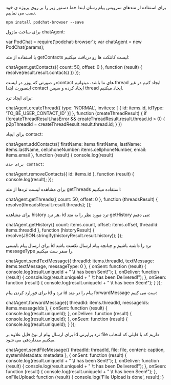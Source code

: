 
برای استفاده از متدهای سرویس پیام رسان ابتدا خط دستور زیر را بر روی پروژه ی خود نصب می نماییم.

```
npm install podchat-browser --save
```

برای ساخت ماژول chatAgent:

var PodChat = require('podchat-browser');
var chatAgent = new PodChat(params);

با استفاده از متد getContacts لیست کانتکت ها رو دریافت میکنیم:


chatAgent.getContacts({
                count: 50,
                offset: 0
            }, function (result) {
                resolve(result.result.contacts)
            }) });

در صورتی که یوزر در لیستcontact های ما باشد، میتوانیم thread ایجاد کنیم در غیر اینصورت ابتدا contact ایجاد کرده و سپس thread ایجاد میکنیم.


برای ایجاد ترد:


chatAgent.createThread({
                type: 'NORMAL',
                invitees: [
                    {
                        id: items.id,
                        idType: 'TO_BE_USER_CONTACT_ID'
                    }]
            }, function (createThreadResult) {
                if (!createThreadResult.hasError && createThreadResult.result.thread.id > 0) {
                    p2pThreadId = createThreadResult.result.thread.id;
                }
            })

برای ایجاد contact:


chatAgent.addContacts({
        firstName: items.firstName,
        lastName: items.lastName,
        cellphoneNumber: items.cellphoneNumber,
        email: items.email
    }, function (result) {
        console.log(result)

    برای حذف contact:
    

  chatAgent.removeContacts({
            id: items.id
        }, function (result) {
            console.log(result);
        });

برای مشاهده لیست تردها از متد getThreads استفاده میکنیم:


chatAgent.getThreads({
                count: 50,
                offset: 0
            }, function (threadsResult) {
                resolve(threadsResult.result.threads);
                });
                

برای مشاهده history هر ترد، id ترد مورد نظر را به متد getHistory می دهیم:

chatAgent.getHistory({
                count: items.count,
                offset: items.offset,
                threadId: items.threadId
            }, function (historyResult) {
                resolve(JSON.stringify(historyResult.result.history));
            });
            
برای ارسال پیام بایستی id  ترد را داشته باشیم و چنانچه پیام ارسال تکست باشد messageType  را صفر ست میکنیم.



chatAgent.sendTextMessage({
                threadId: items.threadId,
                textMessage: items.textMessage,
                messageType: 0
            }, {
                onSent: function (result) {
                    console.log(result.uniqueId + " \t has been Sent!");
                },
                onDeliver: function (result) {
                    console.log(result.uniqueId + " \t has been Delivered!");
                },
                onSeen: function (result) {
                    console.log(result.uniqueId + " \t has been Seen!");
                }
            });
            

برای فورارد کردن پیام id ترد و id پیام را در متد forwardMessage ست می کنیم:

 chatAgent.forwardMessage({
                threadId: items.threadId,
                messageIds: items.messageIds
            }, {
                onSent: function (result) {
                   console.log(result.uniqueId);
                },
                onDeliver: function (result) {
                   console.log(result.uniqueId);
                },
                onSeen: function (result) {
                    console.log(result.uniqueId);
                }
            });
            
برای ارسال پیام از نوع فایل علاوه بر id  ترد پراپرتی file  داریم که با فایلی که انتخاب میکنیم مقداردهی می شود.




chatAgent.sendFileMessage({
                threadId: threadId,
                file: file,
                content: caption,
                systemMetadata: metadata
            }, {
                onSent: function (result) {
                    console.log(result.uniqueId + " \t has been Sent!");
                },
                onDeliver: function (result) {
                    console.log(result.uniqueId + " \t has been Delivered!");
                },
                onSeen: function (result) {
                    console.log(result.uniqueId + " \t has been Seen!");
                },
                onFileUpload: function (result) {
                    console.log('File Upload is done', result);
                }
          




